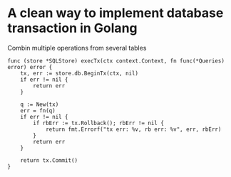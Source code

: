 # A clean way to implement database transaction in Golang

Combin multiple operations from several tables

```
func (store *SQLStore) execTx(ctx context.Context, fn func(*Queries) error) error {
	tx, err := store.db.BeginTx(ctx, nil)
	if err != nil {
		return err
	}

	q := New(tx)
	err = fn(q)
	if err != nil {
		if rbErr := tx.Rollback(); rbErr != nil {
			return fmt.Errorf("tx err: %v, rb err: %v", err, rbErr)
		}
		return err
	}

	return tx.Commit()
}
```
